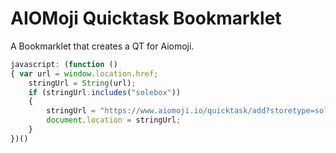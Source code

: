 # AIOMoji Quicktask Bookmarklet
A Bookmarklet that creates a QT for Aiomoji.

```javascript
javascript: (function () 
{ var url = window.location.href;
    stringUrl = String(url);
    if (stringUrl.includes("solebox"))
    {
        stringUrl = "https://www.aiomoji.io/quicktask/add?storetype=solebox&url=" + stringUrl;
        document.location = stringUrl;
    }
})()
```
